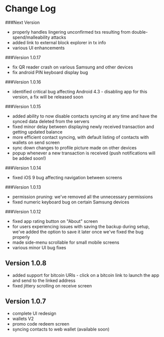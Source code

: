 # Change Log

###Next Version
 - properly handles lingering unconfirmed txs resulting from double-spend/malleability attacks
 - added link to external block explorer in tx info
 - various UI enhancements

###Version 1.0.17
 - fix QR reader crash on various Samsung and other devices
 - fix android PIN keyboard display bug

###Version 1.0.16
 - identified critical bug affecting Android 4.3 - disabling app for this version, a fix will be released soon

###Version 1.0.15
 - added ability to now disable contacts syncing at any time and have the synced data deleted from the servers
 - fixed minor delay between displaying newly received transaction and getting updated balance
 - more efficient contact syncing, with default listing of contacts with wallets on send screen
 - sync down changes to profile picture made on other devices
 - popup whenever a new transaction is received (push notifications will be added soon!)

###Version 1.0.14
 - fixed iOS 9 bug affecting navigation between screens

###Version 1.0.13
 - permission pruning: we've removed all the unnecessary permissions
 - fixed numeric keyboard bug on certain Samsung devices

###Version 1.0.12
 - fixed app rating button on "About" screen
 - for users experiencing issues with saving the backup during setup, we've added the option to save it later once we've fixed the bug properly
 - made side-menu scrollable for small mobile screens
 - various minor UI bug fixes

## Version 1.0.8
 - added support for bitcoin URIs - click on a bitcoin link to launch the app and send to the linked address
 - fixed jittery scrolling on receive screen

## Version 1.0.7
 - complete UI redesign
 - wallets V2
 - promo code redeem screen
 - syncing contacts to web wallet (available soon)

